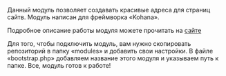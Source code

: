 Данный модуль позволяет создавать красивые адреса для страниц сайтв.
Модуль написан для фреймворка «Kohana».

Подробное описание работы модуля можете прочитать на <a href="https://ifmo.su/alias-system">сайте</a>

Для того, чтобы подключить модуль, вам нужно скопировать репозиторий в папку «modules» и добавить свои настройки.
В файле «bootstrap.php» добавляем название этого модуля и указываем путь к папке. Все, модуль готов к работе!

